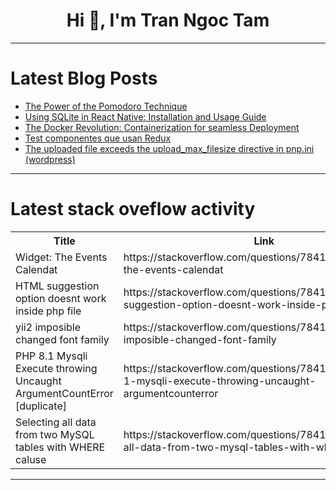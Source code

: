 <h1 align="center">Hi 👋, I'm Tran Ngoc Tam</h1>

---

# Latest Blog Posts 
<!-- BLOG-POST-LIST:START -->
- [The Power of the Pomodoro Technique](https://dev.to/productivity/the-power-of-the-pomodoro-technique-jeh)
- [Using SQLite in React Native: Installation and Usage Guide](https://dev.to/deepbb/using-sqlite-in-react-native-installation-and-usage-guide-1dha)
- [The Docker Revolution: Containerization for seamless Deployment](https://dev.to/sushantjadhav416/the-docker-revolution-containerization-for-seamless-deployment-3kh8)
- [Test componentes que usan Redux](https://dev.to/devjosemanuel/test-componentes-que-usan-redux-2em5)
- [The uploaded file exceeds the upload_max_filesize directive in pnp.ini &lpar;wordpress&rpar;](https://dev.to/bukanspot/the-uploaded-file-exceeds-the-uploadmaxfilesize-directive-in-pnpini-wordpress-284b)
<!-- BLOG-POST-LIST:END -->

---

# Latest stack oveflow activity
<table>
  <tr><th>Title</th><th>Link</th></tr>
  <!-- STACKOVERFLOW:START --><tr><td>Widget: The Events Calendat</td><td>https://stackoverflow.com/questions/78412659/widget-the-events-calendat</td></tr><tr><td>HTML suggestion option doesnt work inside php file</td><td>https://stackoverflow.com/questions/78412646/html-suggestion-option-doesnt-work-inside-php-file</td></tr><tr><td>yii2 imposible changed font family</td><td>https://stackoverflow.com/questions/78412599/yii2-imposible-changed-font-family</td></tr><tr><td>PHP 8.1 Mysqli Execute throwing Uncaught ArgumentCountError [duplicate]</td><td>https://stackoverflow.com/questions/78412505/php-8-1-mysqli-execute-throwing-uncaught-argumentcounterror</td></tr><tr><td>Selecting all data from two MySQL tables with WHERE caluse</td><td>https://stackoverflow.com/questions/78412418/selecting-all-data-from-two-mysql-tables-with-where-caluse</td></tr><!-- STACKOVERFLOW:END -->
</table>

---


